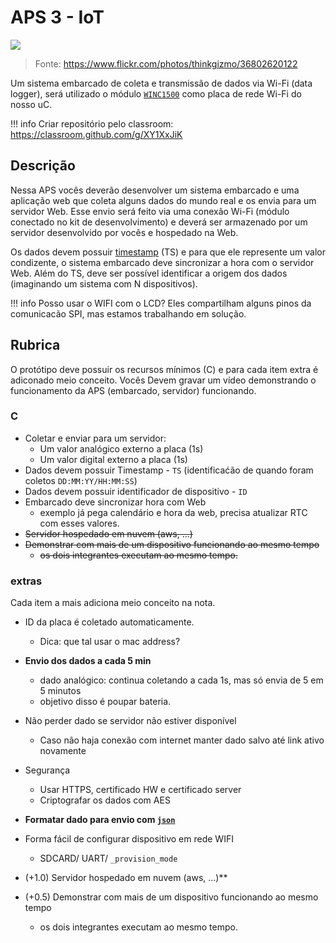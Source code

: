 # APS 3 - IoT

![](https://live.staticflickr.com/4355/36802620122_fe3ca90fca_c.jpg)

> Fonte: https://www.flickr.com/photos/thinkgizmo/36802620122

Um sistema embarcado de coleta e transmissão de dados via Wi-Fi (data logger), será utilizado o módulo [`WINC1500`](https://www.microchip.com/wwwproducts/en/ATWINC1500) como placa de rede Wi-Fi do nosso uC. 


!!! info
    Criar repositório pelo classroom: https://classroom.github.com/g/XY1XxJiK

## Descrição

Nessa APS vocês deverão desenvolver um sistema embarcado e uma aplicação web que coleta alguns dados do mundo real e os envia para um servidor Web. Esse envio será feito via uma conexão Wi-Fi (módulo conectado no kit de desenvolvimento) e deverá ser armazenado por um servidor desenvolvido por vocês e hospedado na Web.

Os dados devem possuir [timestamp](https://en.wikipedia.org/wiki/Timestamp) (TS) e para que ele represente um valor condizente, o sistema embarcado deve sincronizar a hora com o servidor Web. Além do TS, deve ser possível identificar a origem dos dados (imaginando um sistema com N dispositivos).

!!! info 
    Posso usar o WIFI com o LCD? Eles compartilham alguns pinos da comunicacão SPI, mas estamos trabalhando em solução. 

## Rubrica

O protótipo deve possuir os recursos mínimos (C) e para cada item extra é adiconado meio conceito. Vocês Devem gravar um vídeo demonstrando o funcionamento da APS (embarcado, servidor) funcionando.

### C

- Coletar e enviar para um servidor:
    - Um valor analógico externo a placa (1s)
    - Um valor digital externo a placa (1s)
- Dados devem possuir Timestamp - `TS` (identificaćão de quando foram coletos `DD:MM:YY/HH:MM:SS`)
- Dados devem possuir identificador de dispositivo - `ID`
- Embarcado deve sincronizar hora com Web
    - exemplo já pega calendário e hora da web, precisa atualizar RTC com esses valores.
- ~~Servidor hospedado em nuvem (aws, ...)~~
- ~~Demonstrar com mais de um dispositivo funcionando ao mesmo tempo~~
    - ~~os dois integrantes executam ao mesmo tempo.~~
    
### extras

Cada item a mais adiciona meio conceito na nota.

- ID da placa é coletado automaticamente.
    - Dica: que tal usar o mac address?
- **Envio dos dados a cada 5 min**
    - dado analógico: continua coletando a cada 1s, mas só envia de 5 em 5 minutos 
    - objetivo disso é poupar bateria.
- Não perder dado se servidor não estiver disponível
    - Caso não haja conexão com internet manter dado salvo até link ativo novamente
- Segurança 
    - Usar HTTPS, certificado HW e certificado server
    - Criptografar os dados com AES
- **Formatar dado para envio com [`json`](https://github.com/zserge/jsmn)**
- Forma fácil de configurar dispositivo em rede WIFI
    - SDCARD/ UART/ `_provision_mode`

- (+1.0) Servidor hospedado em nuvem (aws, ...)**
- (+0.5) Demonstrar com mais de um dispositivo funcionando ao mesmo tempo
    - os dois integrantes executam ao mesmo tempo.
